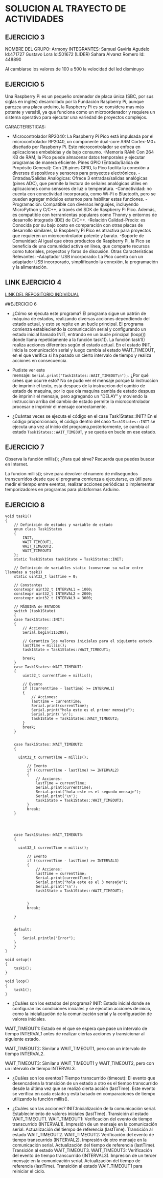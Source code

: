 # SOLUCION AL TRAYECTO DE ACTIVIDADES
## EJERCICIO 3
NOMBRE DEL GRUPO: Armony 
INTEGRANTES: 
Samuel Gaviria Agudelo Id:471727
Gustavo Lora Id:501672 (LIDER) 
Sahara Álvarez Romero Id: 448890

Al cambiarse los valores de 100 a 500 la velocidad del led disminuyo

## EJERCICIO 5
Una Raspberry Pi es un pequeño ordenador de placa única (SBC, por sus siglas en inglés) desarrollado por la Fundación Raspberry Pi, aunque parezca una placa arduino, la Raspberry Pi es se considera mas más potente y versátil, ya que funciona como un microordenador y requiere un sistema operativo para ejecutar una variedad de proyectos complejos.

CARACTERISTICAS:
- Microcontrolador RP2040: La Raspberry Pi Pico está impulsada por el microcontrolador RP2040, un componente dual-core ARM Cortex-M0+ diseñado por Raspberry Pi. Este microcontrolador se enfoca en aplicaciones embebidas y de bajo consumo.
-Memoria RAM: Con 264 KB de RAM, la Pico puede almacenar datos temporales y ejecutar programas de manera eficiente.
Pines GPIO (Entrada/Salida de Propósito General): Con 26 pines GPIO, la Pico facilita la conexión a diversos dispositivos y sensores para proyectos electrónicos.
-Entradas/Salidas Analógicas: Ofrece 3 entradas/salidas analógicas (pines ADC), que permite la lectura de señales analógicas útiles en aplicaciones como sensores de luz o temperatura.
-Conectividad: no cuenta con conectividad incorporada, como Wi-Fi o Bluetooth, pero se pueden agregar módulos externos para habilitar estas funciones.
-Programación: Compatible con diversos lenguajes, incluyendo MicroPython y C/C++, a través del SDK de Raspberry Pi Pico. Además, es compatible con herramientas populares como Thonny y entornos de desarrollo integrado (IDE) de C/C++.
-Relación Calidad-Precio: es Conocida por su bajo costo en comparación con otras placas de desarrollo similares, la Raspberry Pi Pico es atractiva para proyectos que requieren un microcontrolador potente y barato.
-Soporte de Comunidad: Al igual que otros productos de Raspberry Pi, la Pico se beneficia de una comunidad activa en línea, que comparte recursos como tutoriales, proyectos y foros de discusión.
Otras Características Relevantes:
-Adaptador USB incorporado: La Pico cuenta con un adaptador USB incorporado, simplificando la conexión, la programación y la alimentación.

## LINK EJERCICIO 4

[LINK DEL REPOSITORIO INDIVIDUAL](https://github.com/xarahas/Repositorio-Individual-.git)


##EJERCICIO 6
- ¿Cómo se ejecuta este programa?
El programa sigue un patrón de máquina de estados, realizando diversas acciones dependiendo del estado actual, y esto se repite en un bucle principal.
El programa comienza estableciendo la comunicación serial y configurando un estado inicial llamado INIT, entrando en un bucle principal (loop()) donde llama repetidamente a la función task1().
La función task1() realiza acciones diferentes según el estado actual. En el estado INIT, inicia la comunicación serial y luego cambia al estado WAIT_TIMEOUT, en el que verifica si ha pasado un cierto intervalo de tiempo y realiza acciones en consecuencia.
  
- Pudiste ver este mensaje: `Serial.print("Task1States::WAIT_TIMEOUT\n");`. ¿Por qué crees que ocurre esto?
No se pudo ver el mensaje porque la instruccion de imprimir el texto, esta despues de la instruccion del cambio de estado de maquina, por lo que ola maquina cambia de estado despues de imprimir el mensaje, pero agregando un "DELAY" y moviendo la instruccion arriba del cambio de estado permite la microcontrolador procesar e imprimir el mensaje correctamente.
  
- ¿Cuántas veces se ejecuta el código en el case Task1States::INIT?
En el código proporcionado, el código dentro del caso `Task1States::INIT` se ejecuta una vez al inicio del programa,posteriormente, se cambia al estado  `Task1States::WAIT_TIMEOUT`, y se queda en bucle en ese estado.


## EJERCICIO 7
Observa la función millis(); ¿Para qué sirve? Recuerda que puedes buscar en Internet.

La funcion millis(); sirve para devolver el numero de milisegundos transcurridos desde que el programa comienza a ejecutarse, es útil para medir el tiempo entre eventos, realizar acciones periódicas o implementar temporizadores en programas para plataformas Arduino.

## EJERCICIO 8
```
void task1()
{
    // Definición de estados y variable de estado
    enum class Task1States
    {
        INIT,
        WAIT_TIMEOUT1,
        WAIT_TIMEOUT2,
        WAIT_TIMEOUT3
    };
    static Task1States task1State = Task1States::INIT;

    // Definición de variables static (conservan su valor entre llamadas a task1)
    static uint32_t lastTime = 0;

    // Constantes
    constexpr uint32_t INTERVAL1 = 1000;
    constexpr uint32_t INTERVAL2 = 2000;
    constexpr uint32_t INTERVAL3 = 3000;

    // MÁQUINA de ESTADOS
    switch (task1State)
    {
    case Task1States::INIT:
    {
        // Acciones:
        Serial.begin(115200);

        // Garantiza los valores iniciales para el siguiente estado.
        lastTime = millis();
        task1State = Task1States::WAIT_TIMEOUT1;

        break;
    }
    case Task1States::WAIT_TIMEOUT1:
    {
        uint32_t currentTime = millis();

        // Evento
        if ((currentTime - lastTime) >= INTERVAL1)
        {
            // Acciones:
            lastTime = currentTime;
            Serial.print(currentTime);
            Serial.print("hola este es el primer mensaje");
            Serial.print('\n');
            task1State = Task1States::WAIT_TIMEOUT2;
        }
        break;
    }


    case Task1States::WAIT_TIMEOUT2:
    {

      uint32_t currentTime = millis();
  
          // Evento
          if ((currentTime - lastTime) >= INTERVAL2)
          {
              // Acciones:
              lastTime = currentTime;
              Serial.print(currentTime);
              Serial.print("hola este es el segundo mensaje");
              Serial.print('\n');
              task1State = Task1States::WAIT_TIMEOUT3;
          }
          break;
    }
      



    case Task1States::WAIT_TIMEOUT3:
    {

      uint32_t currentTime = millis();
  
          // Evento
          if ((currentTime - lastTime) >= INTERVAL3)
          {
              // Acciones:
              lastTime = currentTime;
              Serial.print(currentTime);
              Serial.print("hola este es el 3 mensaje");
              Serial.print('\n');
              task1State = Task1States::WAIT_TIMEOUT1;
              
              
          }
          break;
      
    }
    
    
    default:
    {
        Serial.println("Error");
    }
    }
}

void setup()
{
    task1();
}

void loop()
{
    task1();
}

```
- ¿Cuáles son los estados del programa?
INIT: Estado inicial donde se configuran las condiciones iniciales y se ejecutan acciones de inicio, como la inicialización de la comunicación serial y la configuración de valores iniciales.

WAIT_TIMEOUT1: Estado en el que se espera que pase un intervalo de tiempo INTERVAL1 antes de realizar ciertas acciones y transicionar al siguiente estado.

WAIT_TIMEOUT2: Similar a WAIT_TIMEOUT1, pero con un intervalo de tiempo INTERVAL2.

WAIT_TIMEOUT3: Similar a WAIT_TIMEOUT1 y WAIT_TIMEOUT2, pero con un intervalo de tiempo INTERVAL3.
  
- ¿Cuáles son los eventos?
Tiempo transcurrido (timeout): El evento que desencadena la transición de un estado a otro es el tiempo transcurrido desde la última vez que se realizó cierta acción (lastTime). Este evento se verifica en cada estado y está basado en comparaciones de tiempo utilizando la función millis().
  
- ¿Cuáles son las acciones?
  INIT:Inicialización de la comunicación serial.
       Establecimiento de valores iniciales (lastTime).
       Transición al estado WAIT_TIMEOUT1.
  WAIT_TIMEOUT1:
       Verificación del evento de tiempo transcurrido (INTERVAL1).
       Impresión de un mensaje en la comunicación serial.
       Actualización del tiempo de referencia (lastTime).
       Transición al estado WAIT_TIMEOUT2.
WAIT_TIMEOUT2:
      Verificación del evento de tiempo transcurrido (INTERVAL2).
      Impresión de otro mensaje en la comunicación serial.
      Actualización del tiempo de referencia (lastTime).
      Transición al estado WAIT_TIMEOUT3.
WAIT_TIMEOUT3:
      Verificación del evento de tiempo transcurrido (INTERVAL3).
      Impresión de un tercer mensaje en la comunicación serial.
      Actualización del tiempo de referencia (lastTime).
      Transición al estado WAIT_TIMEOUT1 para reiniciar el ciclo.
  
